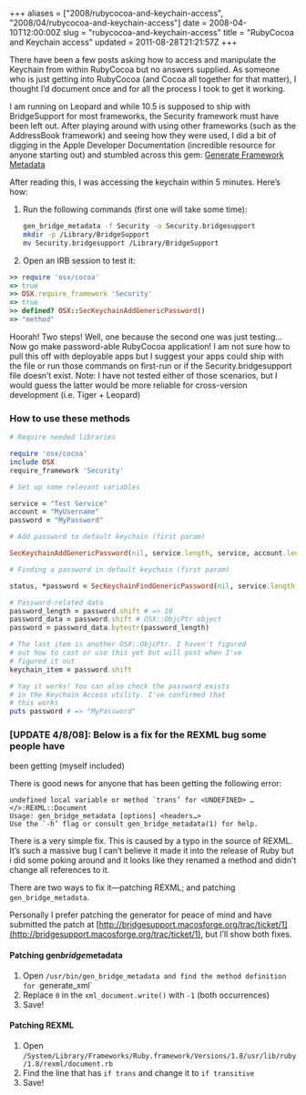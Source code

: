 +++
aliases = ["2008/rubycocoa-and-keychain-access", "2008/04/rubycocoa-and-keychain-access"]
date = 2008-04-10T12:00:00Z
slug = "rubycocoa-and-keychain-access"
title = "RubyCocoa and Keychain access"
updated = 2011-08-28T21:21:57Z
+++

There have been a few posts asking how to access and manipulate the
Keychain from within RubyCocoa but no answers supplied. As someone who
is just getting into RubyCocoa (and Cocoa all together for that matter),
I thought I’d document once and for all the process I took to get it
working.

I am running on Leopard and while 10.5 is supposed to ship with
BridgeSupport for most frameworks, the Security framework must have been
left out. After playing around with using other frameworks (such as the
AddressBook framework) and seeing how they were used, I did a bit of
digging in the Apple Developer Documentation (incredible resource for
anyone starting out) and stumbled across this gem: [Generate Framework
Metadata](http://developer.apple.com/documentation/Cocoa/Conceptual/RubyPythonCocoa/Articles/GenerateFrameworkMetadata.html#//apple_ref/doc/uid/TP40005426)

After reading this, I was accessing the keychain within 5 minutes.
Here’s how:

1.  Run the following commands (first one will take some time):

    ```bash
    gen_bridge_metadata -f Security -o Security.bridgesupport
    mkdir -p /Library/BridgeSupport
    mv Security.bridgesupport /Library/BridgeSupport
    ```
2. Open an IRB session to test it:

```ruby
>> require 'osx/cocoa'
=> true
>> OSX.require_framework 'Security'
=> true
>> defined? OSX::SecKeychainAddGenericPassword()
=> "method"
```
Hoorah! Two steps! Well, one because the second one was just testing…
Now go make password-able RubyCocoa application! I am not sure how to
pull this off with deployable apps but I suggest your apps could ship
with the file or run those commands on first-run or if the
Security.bridgesupport file doesn’t exist. Note: I have not tested
either of those scenarios, but I would guess the latter would be more
reliable for cross-version development (i.e. Tiger + Leopard)

### How to use these methods

``` ruby
# Require needed libraries

require 'osx/cocoa'
include OSX
require_framework 'Security'

# Set up some relevant variables

service = "Test Service"
account = "MyUsername"
password = "MyPassword"

# Add password to default keychain (first param)

SecKeychainAddGenericPassword(nil, service.length, service, account.length, account, password.length, password, nil)

# Finding a password in default keychain (first param)

status, *password = SecKeychainFindGenericPassword(nil, service.length, service, account.length, account)

# Password-related data
password_length = password.shift # => 10
password_data = password.shift # OSX::ObjcPtr object
password = password_data.bytestr(password_length)

# The last item is another OSX::ObjcPtr. I haven't figured
# out how to cast or use this yet but will post when I've
# figured it out
keychain_item = password.shift

# Yay it works! You can also check the password exists
# in the Keychain Access utility. I've confirmed that
# this works
puts password # => "MyPassword"
```

### [UPDATE 4/8/08]: Below is a fix for the REXML bug some people have
been getting (myself included)

There is good news for anyone that has been getting the following error:

```
undefined local variable or method `trans’ for <UNDEFINED> … </>:REXML::Document
Usage: gen_bridge_metadata [options] <headers…>
Use the `-h’ flag or consult gen_bridge_metadata(1) for help.
```

There is a very simple fix. This is caused by a typo in the source of
REXML. It’s such a massive bug I can’t believe it made it into the
release of Ruby but i did some poking around and it looks like they
renamed a method and didn’t change all references to it.

There are two ways to fix it—patching REXML; and patching `gen_bridge_metadata`.

Personally I prefer patching the generator for peace of mind and have submitted the patch at
[http://bridgesupport.macosforge.org/trac/ticket/1](http://bridgesupport.macosforge.org/trac/ticket/1),
but I’ll show both fixes.

#### Patching gen*bridge*metadata

1.  Open `/usr/bin/gen_bridge_metadata and find the method definition for
    `generate_xml`
2.  Replace `0` in the `xml_document.write()` with `-1` (both occurrences)
3.  Save!

#### Patching REXML

1.  Open
    `/System/Library/Frameworks/Ruby.framework/Versions/1.8/usr/lib/ruby/1.8/rexml/document.rb`
2.  Find the line that has `if trans` and change it to `if transitive`
3.  Save!
